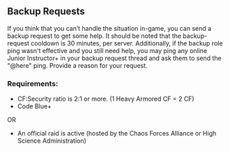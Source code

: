 ## Backup Requests
If you think that you can’t handle the situation in-game, you can send a backup request to get some help. It should be noted that the backup-request cooldown is 30 minutes, per server.
Additionally, if the backup role ping wasn't effective and you still need help, you may ping any online Junior Instructor+ in your backup request thread and ask them to send the "@here" ping. Provide a reason for your request.

### Requirements: 
- CF:Security ratio is 2:1 or more. (1 Heavy Armored CF = 2 CF)
- Code Blue+

OR

- An official raid is active (hosted by the Chaos Forces Alliance or High Science Administration)
